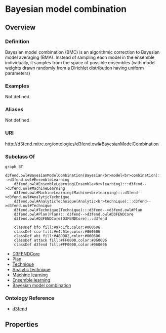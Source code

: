 # Bayesian model combination

## Overview

### Definition
Bayesian model combination (BMC) is an algorithmic correction to Bayesian model averaging (BMA). Instead of sampling each model in the ensemble individually, it samples from the space of possible ensembles (with model weights drawn randomly from a Dirichlet distribution having uniform parameters)

### Examples
Not defined.

### Aliases
Not defined.

### URI
http://d3fend.mitre.org/ontologies/d3fend.owl#BayesianModelCombination

### Subclass Of
```mermaid
graph BT
    d3fend.owl#BayesianModelCombination(Bayesian<br>model<br>combination):::d3fend-->d3fend.owl#EnsembleLearning
    d3fend.owl#EnsembleLearning(Ensemble<br>learning):::d3fend-->d3fend.owl#MachineLearning
    d3fend.owl#MachineLearning(Machine<br>learning):::d3fend-->d3fend.owl#AnalyticTechnique
    d3fend.owl#AnalyticTechnique(Analytic<br>technique):::d3fend-->d3fend.owl#Technique
    d3fend.owl#Technique(Technique):::d3fend-->d3fend.owl#Plan
    d3fend.owl#Plan(Plan):::d3fend-->d3fend.owl#D3FENDCore
    d3fend.owl#D3FENDCore(D3FENDCore):::d3fend
    
    classDef bfo fill:#97c1fb,color:#060606
    classDef cco fill:#e4c51e,color:#060606
    classDef abi fill:#48DD82,color:#060606
    classDef attack fill:#FF0000,color:#060606
    classDef d3fend fill:#FF0000,color:#060606
```

- [D3FENDCore](/docs/ontology/reference/model/D3FENDCore/D3FENDCore.md)
- [Plan](/docs/ontology/reference/model/D3FENDCore/Plan/Plan.md)
- [Technique](/docs/ontology/reference/model/D3FENDCore/Plan/Technique/Technique.md)
- [Analytic technique](/docs/ontology/reference/model/D3FENDCore/Plan/Technique/Analytic%20technique/Analytic%20technique.md)
- [Machine learning](/docs/ontology/reference/model/D3FENDCore/Plan/Technique/Analytic%20technique/Machine%20learning/Machine%20learning.md)
- [Ensemble learning](/docs/ontology/reference/model/D3FENDCore/Plan/Technique/Analytic%20technique/Machine%20learning/Ensemble%20learning/Ensemble%20learning.md)
- [Bayesian model combination](/docs/ontology/reference/model/D3FENDCore/Plan/Technique/Analytic%20technique/Machine%20learning/Ensemble%20learning/Bayesian%20model%20combination/Bayesian%20model%20combination.md)


### Ontology Reference
- [d3fend](http://d3fend.mitre.org/ontologies/d3fend.owl#)

## Properties

